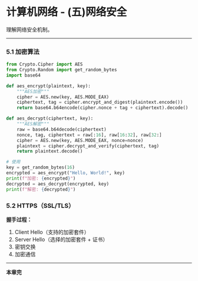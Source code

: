 # 计算机网络 - (五)网络安全

理解网络安全机制。

---


### 5.1 加密算法

```python
from Crypto.Cipher import AES
from Crypto.Random import get_random_bytes
import base64

def aes_encrypt(plaintext, key):
    """AES加密"""
    cipher = AES.new(key, AES.MODE_EAX)
    ciphertext, tag = cipher.encrypt_and_digest(plaintext.encode())
    return base64.b64encode(cipher.nonce + tag + ciphertext).decode()

def aes_decrypt(ciphertext, key):
    """AES解密"""
    raw = base64.b64decode(ciphertext)
    nonce, tag, ciphertext = raw[:16], raw[16:32], raw[32:]
    cipher = AES.new(key, AES.MODE_EAX, nonce=nonce)
    plaintext = cipher.decrypt_and_verify(ciphertext, tag)
    return plaintext.decode()

# 使用
key = get_random_bytes(16)
encrypted = aes_encrypt("Hello, World!", key)
print(f"加密: {encrypted}")
decrypted = aes_decrypt(encrypted, key)
print(f"解密: {decrypted}")
```

### 5.2 HTTPS（SSL/TLS）

**握手过程：**

1. Client Hello（支持的加密套件）
2. Server Hello（选择的加密套件 + 证书）
3. 密钥交换
4. 加密通信

---

**本章完**

